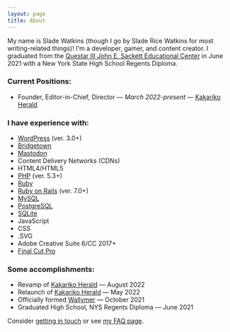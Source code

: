 ```yaml
---
layout: page
title: About
---
```


My name is Slade Watkins (though I go by Slade Rice Watkins for most writing-related things)! I'm a developer, gamer, and content creator. I graduated from the [Questar III John E. Sackett Educational Center](https://www.questar.org/locations/john-e-sackett-educational-center/) in June 2021 with a New York State High School Regents Diploma.

### Current Positions:

- Founder, Editor-in-Chief, Director — *March 2022-present* — [Kakariko Herald](https://www.kakarikoherald.com)

### I have experience with:

- [WordPress](https://wordpress.org) (ver. 3.0+)
- [Bridgetown](https://www.bridgetownrb.com)
- [Mastodon](https://joinmastodon.org)
- Content Delivery Networks (CDNs)
- HTML4/HTML5
- [PHP](https://www.php.net) (ver. 5.3+)
- [Ruby](https://ruby-lang.org)
- [Ruby on Rails](https://rubyonrails.org) (ver. 7.0+)
- [MySQL](https://www.mysql.com/)
- [PostgreSQL](https://www.postgresql.org/)
- [SQLite](https://www.sqlite.org/index.html)
- JavaScript
- CSS
- .SVG
- Adobe Creative Suite 6/CC 2017+
- [Final Cut Pro](https://www.apple.com/final-cut-pro/)

### Some accomplishments:

- Revamp of [Kakariko Herald](https://www.kakarikoherald.com) — August 2022
- Relaunch of [Kakariko Herald](https://www.kakarikoherald.com) — May 2022
- Officially formed [Wallymer](https://www.wallymer.com) — October 2021
- Graduated High School, NYS Regents Diploma — June 2021

Consider [getting in touch](/contact/) or see [my FAQ page](/faq/).